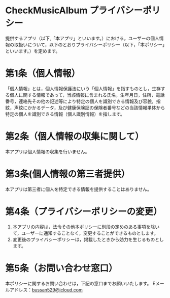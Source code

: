 # CheckMusicAlbum プライバシーポリシー

提供するアプリ（以下,「本アプリ」といいます。）における，ユーザーの個人情報の取扱いについて，以下のとおりプライバシーポリシー（以下，「本ポリシー」といいます。）を定めます。

# 第1条（個人情報）

「個人情報」とは，個人情報保護法にいう「個人情報」を指すものとし，生存する個人に関する情報であって，当該情報に含まれる氏名，生年月日，住所，電話番号，連絡先その他の記述等により特定の個人を識別できる情報及び容貌，指紋，声紋にかかるデータ，及び健康保険証の保険者番号などの当該情報単体から特定の個人を識別できる情報（個人識別情報）を指します。

# 第2条（個人情報の収集に関して）

本アプリは個人情報の収集を行いません。

# 第3条(個人情報の第三者提供）

本アプリは第三者に個人を特定できる情報を提供することはありません。

# 第4条（プライバシーポリシーの変更）

1. 本アプリの内容は，法令その他本ポリシーに別段の定めのある事項を除いて，ユーザーに通知することなく，変更することができるものとします。
2. 変更後のプライバシーポリシーは，掲載したときから効力を生じるものとします。

# 第5条（お問い合わせ窓口）
本ポリシーに関するお問い合わせは，下記の窓口までお願いいたします。
Eメールアドレス：bussan529@icloud.com

